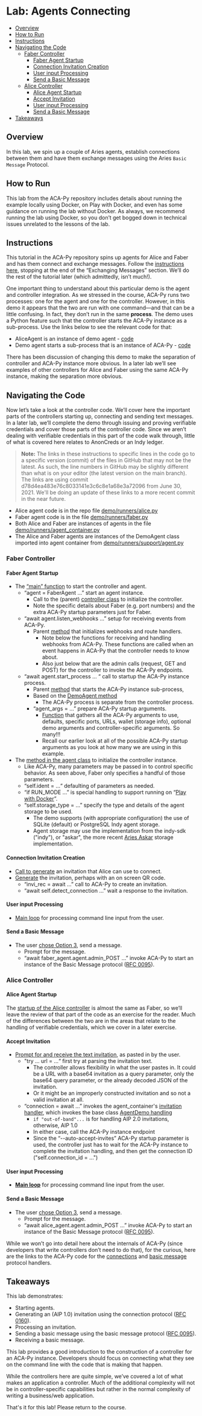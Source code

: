 # Lab: Agents Connecting<!-- omit in toc -->

- [Overview](#overview)
- [How to Run](#how-to-run)
- [Instructions](#instructions)
- [Navigating the Code](#navigating-the-code)
  - [Faber Controller](#faber-controller)
    - [Faber Agent Startup](#faber-agent-startup)
    - [Connection Invitation Creation](#connection-invitation-creation)
    - [User input Processing](#user-input-processing)
    - [Send a Basic Message](#send-a-basic-message)
  - [Alice Controller](#alice-controller)
    - [Alice Agent Startup](#alice-agent-startup)
    - [Accept Invitation](#accept-invitation)
    - [User input Processing](#user-input-processing-1)
    - [Send a Basic Message](#send-a-basic-message-1)
- [Takeaways](#takeaways)

## Overview

In this lab, we spin up a couple of Aries agents, establish connections between them and have them exchange messages using the Aries `Basic Message` Protocol.

## How to Run

This lab from the ACA-Py repository includes details about running the example locally using Docker, on Play with Docker, and even has some guidance on running the lab without Docker. As always, we recommend running the lab using Docker, so you don’t get bogged down in technical issues unrelated to the lessons of the lab.

## Instructions

This tutorial in the ACA-Py repository spins up agents for Alice and Faber and has them connect and exchange messages. Follow the [instructions here](https://github.com/hyperledger/aries-cloudagent-python/tree/main/demo#the-alicefaber-python-demo), stopping at the end of the “Exchanging Messages” section. We’ll do the rest of the tutorial later (which admittedly, isn’t much!).

One important thing to understand about this particular demo is the agent and controller integration. As we stressed in the course, ACA-Py runs two processes: one for the agent and one for the controller. However, in this demo it appears that the two are run with one command—and that can be a little confusing. In fact, they don’t run in the same **process**. The demo uses a Python feature such that the controller starts the ACA-Py instance as a sub-process. Use the links below to see the relevant code for that:

- AliceAgent is an instance of demo agent - [code](https://github.com/hyperledger/aries-cloudagent-python/blob/ab8097d199ae07a31459509eec007451483526e3/demo/runners/alice.py#L219)
- Demo agent starts a sub-process that is an instance of ACA-Py - [code](https://github.com/hyperledger/aries-cloudagent-python/blob/ab8097d199ae07a31459509eec007451483526e3/demo/runners/support/agent.py#L239)

There has been discussion of changing this demo to make the separation of controller and ACA-Py instance more obvious. In a later lab we’ll see examples of other controllers for Alice and Faber using the same ACA-Py instance, making the separation more obvious.

## Navigating the Code

Now let’s take a look at the controller code. We’ll cover here the important parts of the controllers starting up, connecting and sending text messages. In a later lab, we’ll complete the demo through issuing and proving verifiable credentials and cover those parts of the controller code. Since we aren’t dealing with verifiable credentials in this part of the code walk through, little of what is covered here relates to AnonCreds or an Indy ledger.

> **Note:** The links in these instructions to specific lines in the code go to a
specific version (commit) of the files in GitHub that may not be the latest. As
such, the line numbers in GitHub may be slightly different than what is on your
editor (the latest version on the main branch). The links are using commit
d78d4ea483e76c8033141e3c6c8e1a68e3a72096 from June 30, 2021. We'll
be doing an update of these links to a more recent commit in the near future.

- Alice agent code is in the repo file [demo/runners/alice.py](https://github.com/hyperledger/aries-cloudagent-python/blob/main/demo/runners/alice.py)
- Faber agent code is in the file [demo/runners/faber.py](https://github.com/hyperledger/aries-cloudagent-python/blob/main/demo/runners/faber.py)
- Both Alice and Faber are instances of agents in the file [demo/runners/agent_container.py](https://github.com/hyperledger/aries-cloudagent-python/blob/main/demo/runners/agent_container.py)
- The Alice and Faber agents are instances of the DemoAgent class imported into agent container from [demo/runners/support/agent.py](https://github.com/hyperledger/aries-cloudagent-python/tree/main/demo/runners/support/agent.py)

### Faber Controller

#### Faber Agent Startup

- The [“main” function](https://github.com/hyperledger/aries-cloudagent-python/blob/d78d4ea483e76c8033141e3c6c8e1a68e3a72096/demo/runners/faber.py#L71) to start the controller and agent.
  - “agent = FaberAgent …” start an agent instance.
    - Call to the (parent) [controller class](https://github.com/hyperledger/aries-cloudagent-python/blob/d78d4ea483e76c8033141e3c6c8e1a68e3a72096/demo/runners/faber.py#L39) to initialize the controller.
    - Note the specific details about Faber (e.g. port numbers) and the extra ACA-Py startup parameters just for Faber.
  - “await agent.listen_webhooks …” setup for receiving events from ACA-Py.
    - Parent [method](https://github.com/hyperledger/aries-cloudagent-python/blob/d78d4ea483e76c8033141e3c6c8e1a68e3a72096/demo/runners/support/agent.py#L593) that initializes webhooks and route handlers.
      - Note below the functions for receiving and handling webhooks from ACA-Py. These functions are called when an event happens in ACA-Py that the controller needs to know about.
      - Also just below that are the admin calls (request, GET and POST) for the controller to invoke the ACA-Py endpoints.
  - “await agent.start_process … “ call to startup the ACA-Py instance process.
    - Parent [method](https://github.com/hyperledger/aries-cloudagent-python/blob/d78d4ea483e76c8033141e3c6c8e1a68e3a72096/demo/runners/agent_container.py#L49) that starts the ACA-Py instance sub-process,
    - Based on the [DemoAgent method](https://github.com/hyperledger/aries-cloudagent-python/blob/d78d4ea483e76c8033141e3c6c8e1a68e3a72096/demo/runners/support/agent.py#L552)
      - The ACA-Py process is separate from the controller process.
    - “agent_args = …” prepare ACA-Py startup arguments.
      - [Function](https://github.com/hyperledger/aries-cloudagent-python/blob/d78d4ea483e76c8033141e3c6c8e1a68e3a72096/demo/runners/support/agent.py#L261) that gathers all the ACA-Py arguments to use, defaults, specific ports, URLs, wallet (storage info), optional demo arguments and controller-specific arguments. So many!!!
      - Recall our earlier look at all of the possible ACA-Py startup arguments as you look at how many we are using in this example.
- The [method in the agent class](https://github.com/hyperledger/aries-cloudagent-python/blob/d78d4ea483e76c8033141e3c6c8e1a68e3a72096/demo/runners/support/agent.py#L113) to initialize the controller instance.
  - Like ACA-Py, many parameters may be passed in to control specific behavior. As seen above, Faber only specifies a handful of those parameters.
  - “self.ident = …“ defaulting of parameters as needed.
  - “if RUN_MODE …” is special handling to support running on “[Play with Docker](https://labs.play-with-docker.com/)”.
  - “self.storage_type = …” specify the type and details of the agent storage to be used.
    - The demo supports (with appropriate configuration) the use of SQLite (default) or PostgreSQL Indy agent storage.
    - Agent storage may use the implementation from the indy-sdk ("indy"), or "askar", the more recent [Aries Askar](https://github.com/hyperledger/aries-askar) storage implementation.

#### Connection Invitation Creation

- [Call to generate](https://github.com/hyperledger/aries-cloudagent-python/blob/ab8097d199ae07a31459509eec007451483526e3/demo/runners/faber.py#L159) an invitation that Alice can use to connect.
- [Generate](https://github.com/hyperledger/aries-cloudagent-python/blob/d78d4ea483e76c8033141e3c6c8e1a68e3a72096/demo/runners/agent_container.py#L475) the invitation, perhaps with an on screen QR code.
  - “invi_rec = await …” call to ACA-Py to create an invitation.
  - “await self.detect_connection …” wait a response to the invitation.

#### User input Processing

- [Main loop](https://github.com/hyperledger/aries-cloudagent-python/blob/d78d4ea483e76c8033141e3c6c8e1a68e3a72096/demo/runners/faber.py#L131) for processing command line input from the user.

#### Send a Basic Message

- The user [chose Option 3](https://github.com/hyperledger/aries-cloudagent-python/blob/d78d4ea483e76c8033141e3c6c8e1a68e3a72096/demo/runners/faber.py#L480), send a message.
  - Prompt for the message.
  - “await faber_agent.agent.admin_POST …” invoke ACA-Py to start an instance of the Basic Message protocol ([RFC 0095](https://github.com/hyperledger/aries-rfcs/tree/main/features/0095-basic-message)).

### Alice Controller

#### Alice Agent Startup

The [startup of the Alice controller](https://github.com/hyperledger/aries-cloudagent-python/blob/d78d4ea483e76c8033141e3c6c8e1a68e3a72096/demo/runners/alice.py#L118) is almost the same as Faber, so we’ll leave the review of that part of the code as an exercise for the reader. Much of the differences between the two are in the areas that relate to the handling of verifiable credentials, which we cover in a later exercise.

#### Accept Invitation

- [Prompt for and receive the text invitation](https://github.com/hyperledger/aries-cloudagent-python/blob/d78d4ea483e76c8033141e3c6c8e1a68e3a72096/demo/runners/alice.py#L77), as pasted in by the user.
  - "try … url = …“ first try at parsing the invitation text.
    - The controller allows flexibility in what the user pastes in. It could be a URL with a base64 invitation as a query parameter, only the base64 query parameter, or the already decoded JSON of the invitation.
    - Or it might be an improperly constructed invitation and so not a valid invitation at all.
  - “connection = await …” invokes the agent_container's [invitation handler](https://github.com/hyperledger/aries-cloudagent-python/blob/d78d4ea483e76c8033141e3c6c8e1a68e3a72096/demo/runners/agent_container.py#L508), which invokes the base class [AgentDemo handling](https://github.com/hyperledger/aries-cloudagent-python/blob/d78d4ea483e76c8033141e3c6c8e1a68e3a72096/demo/runners/support/agent.py#L982)
    - `if "out-of-band"...` is for handling AIP 2.0 invitations, otherwise, AIP 1.0
    - In either case, call the ACA-Py instance endpoint
    - Since the “--auto-accept-invites” ACA-Py startup parameter is used, the controller just has to wait for the ACA-Py instance to complete the invitation handling, and then get the connection ID ("self.connection_id = ...")

#### User input Processing

- **[Main loop](https://github.com/hyperledger/aries-cloudagent-python/blob/d78d4ea483e76c8033141e3c6c8e1a68e3a72096/demo/runners/alice.py#L153)** for processing command line input from the user.

#### Send a Basic Message

- The user [chose Option 3](https://github.com/hyperledger/aries-cloudagent-python/blob/d78d4ea483e76c8033141e3c6c8e1a68e3a72096/demo/runners/alice.py#L177), send a message.
  - Prompt for the message.
  - “await alice_agent.agent.admin_POST …” invoke ACA-Py to start an instance of the Basic Message protocol ([RFC 0095](https://github.com/hyperledger/aries-rfcs/tree/main/features/0095-basic-message)).

While we won’t go into detail here about the internals of ACA-Py (since developers that write controllers don’t need to do that), for the curious, here are the links to the ACA-Py code for the [connections](https://github.com/hyperledger/aries-cloudagent-python/tree/main/aries_cloudagent/protocols/connections) and [basic message](https://github.com/hyperledger/aries-cloudagent-python/tree/main/aries_cloudagent/protocols/basicmessage) protocol handlers.

## Takeaways

This lab demonstrates:

- Starting agents.
- Generating an (AIP 1.0) invitation using the connection protocol ([RFC 0160](https://github.com/hyperledger/aries-rfcs/tree/main/features/0160-connection-protocol)).
- Processing an invitation.
- Sending a basic message using the basic message protocol ([RFC 0095](https://github.com/hyperledger/aries-rfcs/tree/main/features/0095-basic-message)).
- Receiving a basic message.

This lab provides a good introduction to the construction of a controller for an ACA-Py instance. Developers should focus on connecting what they see on the command line with the code that is making that happen.

While the controllers here are quite simple, we’ve covered a lot of what makes an application a controller. Much of the additional complexity will not be in controller-specific capabilities but rather in the normal complexity of writing a business/web application.

That's it for this lab! Please return to the course.
